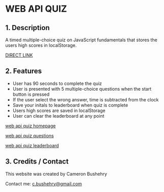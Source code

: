 # WEB API QUIZ

## 1. Description
A timed multiple-choice quiz on JavaScript fundamentals that stores the users high scores in localStorage.

[DIRECT LINK](https://cbushehry.github.io/web-api-quiz/)

## 2. Features
 * User has 90 seconds to complete the quiz
 * User is presented with 5 multiple-choice questions when the start button is pressed
 * If the user select the wrong answer, time is subtracted from the clock
 * Save your initals to leaderboard when quiz is complete
 * Users high scores are saved in localStorage
 * User can clear the leaderboard at any point

[web api quiz homepage](assets\images\webapiquiz_pic1.png)

[web api quiz questions](assets\images\webapiquiz_pic2.png)

[web api quiz leaderboard](assets\images\webapiquiz_pic3.png)

## 3. Credits / Contact
This website was created by Cameron Bushehry

Contact me: c.bushehry@gmail.com
